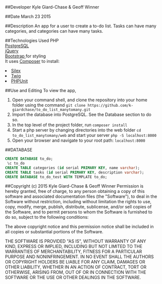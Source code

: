 ##Developer
Kyle Giard-Chase & Geoff Winner

##Date
March 23 2015

##Description
An app for a user to create a to-do list. Tasks can have many categories, and categories can have many tasks.


##Technologies Used
PHP <br>
<a href='http://www.postgresql.org/'>PostgreSQL</a> <br>
<a href='https://developers.google.com/speed/libraries/'>jQuery</a> <br>
<a href='http://getbootstrap.com/'>Bootstrap </a>for styling <br>
It uses <a href='https://getcomposer.org/'>Composer</a> to install:
<li>
<a href='http://silex.sensiolabs.org/'>Silex</a>
</li>
<li><a href='http://twig.sensiolabs.org/'>Twig</a></li>
<li><a href='https://phpunit.de/'>PHPUnit</a></li>

##Use and Editing
To view the app,<br>
1. Open your command shell, and clone the repository into your home folder using the command `git clone https://github.com/k-giardchase/to_do_list_manytomany.git`<br>
2. Import the database into PostgreSQL. See the Database section to do so.<br>
3. In the top level of the project folder, run `composer install`<br>
4. Start a php server by changing directories into the web folder `cd to_do_list_manytomany/web`
and start your server `php -S localhost:8000`<br>
5. Open your browser and navigate to your root path: `localhost:8000`

##DATABASE
```sql
CREATE DATABASE to_do;
 \c to_do
CREATE TABLE categories (id serial PRIMARY KEY, name varchar);
CREATE TABLE tasks (id serial PRIMARY KEY, description varchar);
CREATE DATABASE to_do_test WITH TEMPLATE to_do;
```

##Copyright (c) 2015 Kyle Giard-Chase & Geoff Winner
Permission is hereby granted, free of charge, to any person obtaining a copy
of this software and associated documentation files (the "Software"), to deal
in the Software without restriction, including without limitation the rights
to use, copy, modify, merge, publish, distribute, sublicense, and/or sell
copies of the Software, and to permit persons to whom the Software is
furnished to do so, subject to the following conditions:

The above copyright notice and this permission notice shall be included in
all copies or substantial portions of the Software.

THE SOFTWARE IS PROVIDED "AS IS", WITHOUT WARRANTY OF ANY KIND, EXPRESS OR
IMPLIED, INCLUDING BUT NOT LIMITED TO THE WARRANTIES OF MERCHANTABILITY,
FITNESS FOR A PARTICULAR PURPOSE AND NONINFRINGEMENT. IN NO EVENT SHALL THE
AUTHORS OR COPYRIGHT HOLDERS BE LIABLE FOR ANY CLAIM, DAMAGES OR OTHER
LIABILITY, WHETHER IN AN ACTION OF CONTRACT, TORT OR OTHERWISE, ARISING FROM,
OUT OF OR IN CONNECTION WITH THE SOFTWARE OR THE USE OR OTHER DEALINGS IN
THE SOFTWARE.
